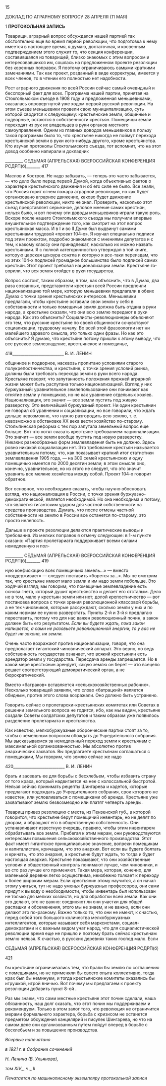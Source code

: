 15

ДОКЛАД ПО АГРАРНОМУ ВОПРОСУ 28 АПРЕЛЯ (11 МАЯ)

1 **ПРОТОКОЛЬНАЯ ЗАПИСЬ**

Товарищи, аграрный вопрос обсуждался нашей партией так обстоятельно еще во время первой революции, что подготовка к нему имеется в настоящее время, я думаю, достаточная, и косвенным подтверждением этого служит то, что секция конференции, составившаяся из товарищей, близко знакомых с этим вопросом и интересовавшихся им, сошлась на предложенном проекте резолюции без коренных поправок. Я поэтому ограничиваюсь самыми краткими замечаниями. Так как проект, розданный в виде кор­ректуры, имеется у всех членов, то в чтении его полностью нет надобности.

Рост аграрного движения по всей России сейчас самый очевидный и бесспорный факт для всех. Программа нашей партии, принятая на Стокгольмском съезде в 1908 го­ду и предложенная меньшевиками, оказалась опровергнутой уже ходом первой русской революции. На этом съезде меньшевики провели свою муниципализацию, суть которой сводится к следующему: крестьянские земли, общинные и подворные, остаются в соб­ственности крестьян. Помещичьи земли переходят из рук их владельцев в руки органов местного самоуправления. Одним из главных доводов меньшевиков в пользу такой программы было то, что крестьяне никогда не поймут перехода крестьянской земли в руки кого-нибудь другого, кроме крестьянства. Кто изучал протоколы Стокгольмского съезда, тот вспомнит, что на этот довод особенно напирали и докладчик

  

_________ СЕДЬМАЯ (АПРЕЛЬСКАЯ) ВСЕРОССИЙСКАЯ КОНФЕРЕНЦИЯ РСДРП(б)_______ 417

Маслов и Костров. Не надо забывать, — теперь это часто забывается, — что дело было перед первой Думой, когда объективных фактов о характере крестьянского движения и об его силе не было. Все знали, что Россия горит огнем пожара аграрной революции, но как будет организовано аграрное движение, каково будет движение крестьянской рево­люции, никто не знал. Проверить, насколько этот съезд представляет серьезное, дело­вое мнение самих крестьян, нельзя было, и вот почему эти доводы меньшевиков играли такую роль. Вскоре после нашего Стокгольмского съезда мы получили впервые внуши­тельное подтверждение того, как смотрит на этот вопрос крестьянская масса. И в I и во II Думе был выдвинут самими крестьянами трудовой «проект 104-х». Я изучал специ­ально подписи под этим проектом, подробно знакомился с мнениями депутатов и с тем, к какому классу они принадлежат, насколько их можно назвать крестьянами. Я с пол­ной категоричностью утверждал в той книге, которую царская цензура сожгла и кото­рую я все-таки переиздам, что из этих 104-х подписей громадное большинство было подписей самих крестьян. Этот проект требовал национализации земли. Крестьяне го­ворили, что вся земля отойдет в руки государства.

Вопрос состоит, таким образом, в том, как объяснить, что в Думах, два раза созван­ных, представители крестьян всей России предпочли национализацию той мере, кото­рую меньшевики предлагали в обеих Думах с точки зрения крестьянских интересов. Меньшевики предлагали, чтобы крестьяне оставили свои земли у себя в собственности и только помещичья земля должна быть отдана в руки народа, а крестьяне сказали, что они всю землю передают в руки народа. Как это объяснить? Социалисты-революционеры объясняют это тем, что русские крестьяне по своей общинности сочув­ствуют социализации, трудовому началу. Во всей этой фразеологии нет ни малейшего здравого смысла, это только одни фразы. Но как это объяснить? Я думаю, что крестья­не потому пришли к этому выводу, что все русское землевладение, крестьянское и по­мещичье,

  

418__________________________ В. И. ЛЕНИН

общинное и подворное, насквозь пропитано условиями старого полукрепостничества, и крестьяне, с точки зрения условий рынка, должны были требовать перехода земли в ру­ки всего народа. Крестьяне говорят, что запутанность положения прежней аграрной жизни может быть распутана только национализацией. Взгляд у них буржуазный: уравнительное землепользование они понимают как отнятие земли у помещиков, но не как уравнение отдельных хозяев. Национализация, это значит — все земли пустить под живую разверстку. Это величайший буржуазный проект. Ни один крестьянин не гово­рил об уравнении и социализации, но все говорили, что ждать дольше невозможно, что нужно разгородить всю землю, т. е. невозможно в обстановке XX века вести хозяйство по-старому. Столыпинская реформа с тех пор запутала земельный вопрос еще больше. Вот что хотят сказать крестьяне требованием национализации. Это значит — все земли вообще пустить под новую разверстку. Никаких разнообразных форм землевладения быть не должно. Здесь ровно никакой социализации нет. Это требование крестьян на­зывается уравнительным потому, что, как показывает краткий итог статистики земле­владения 1905 года, — на 300 семей крестьянских и одну помещичью имеется по 2000 десятин земли; в этом смысле оно, конечно, уравнительное, но из этого не следует, что это значит уравнять все мелкие хозяйства между собой. Проект 104-х говорит обратное.

Вот основное, что необходимо сказать, чтобы научно обосновать взгляд, что нацио­нализация в России, с точки зрения буржуазно-демократической, является необходи­мой. Но она необходима и потому, что является гигантским ударом для частной собст­венности на средства производства. Думать, что после отмены частной собственности на землю в России все останется по-старому, это просто нелепость.

Дальше в проекте резолюции делаются практические выводы и требования. Из мел­ких поправок я отмечу следующие: в 1-м пункте сказано: «Партия пролетариата под­держивает всеми силами немедленную и пол-

  

_________ СЕДЬМАЯ (АПРЕЛЬСКАЯ) ВСЕРОССИЙСКАЯ КОНФЕРЕНЦИЯ РСДРП(б)_______ 419

ную конфискацию всех помещичьих земель...» — вместо «поддерживает» — следует поставить «борется за...». Мы не смотрим так, что крестьяне имеют мало земли и им надо земли побольше. Это ходячий взгляд; мы говорим, что помещичье землевладение есть основа гнета, который душит крестьянство и делает его отсталым. Дело не в том, мало у крестьян земли или нет; долой крепостничество — вот постановка вопроса с точки зрения революционной классовой борьбы, а не тех чиновников, которые рассуж­дают, сколько земли у них и по каким нормам ее нужно разверстать. Пункты 2-й и 3-й я предлагаю переставить, потому что для нас важен революционный почин, а закон дол­жен быть его результатом. _Если вы будете ждать, пока закон напишется, а сами не разовьете революционной энергии, то у вас не будет ни закона, ни земли._

Очень часто возражают против национализации, говоря, что она предполагает ги­гантский чиновнический аппарат. Это верно, но ведь собственность государства озна­чает, что всякий крестьянин есть арендатор земли у государства. Пересдача аренды за­прещается. Но в какой мере крестьянин арендует, какую землю он берет — это всецело решает соответствующий демократический орган, а не бюрократический.

Вместо «батраков» вставляется «сельскохозяйственных рабочих». Несколько това­рищей заявили, что слово «батрацкий» является обидным, против этого слова возража­ли. Оно должно быть устранено.

Говорить сейчас о пролетарски-крестьянских комитетах или Советах в решении зе­мельного вопроса не годится, ибо, как мы видим, крестьяне создали Советы солдатских депутатов и таким образом уже появилось разделение пролетариата и крестьянства.

Как известно, мелкобуржуазные оборонческие партии стоят за то, чтобы с земель­ным вопросом обождать до Учредительного собрания. Мы высказываемся за немед­ленный переход земли к крестьянам с максимальной организованностью. Мы абсолют­но против анархических захватов. Вы предлагаете крестьянам соглашаться с помещи­ками, Мы говорим, что землю сейчас же надо

  

420__________________________ В. И. ЛЕНИН

брать и засевать ее для борьбы с бесхлебьем, чтобы избавить страну от того краха, ко­торый надвигается на нее с колоссальной быстротой. Нельзя сейчас принимать рецепты Шингарева и кадетов, которые предлагают подождать до Учредительного собрания, срок которого не известен, или условливаться с помещиками об аренде. Крестьяне уже захватывают землю безвозмездно или платят четверть аренды.

Товарищ привез резолюцию с места, из Пензенской губ., в которой говорится, что крестьяне берут помещичий инвентарь, но не делят по дворам, а обращают его в обще­ственную собственность. Они устанавливают известную очередь, правило, чтобы этим инвентарем обрабатывать все земли. Прибегая к этим мерам, они руководствуются ин­тересами повышения сельскохозяйственного производства. Этот факт имеет гигантское принципиальное значение, вопреки помещикам и капиталистам, кричащим, что это анархия. Вот если вы будете болтать и кричать, что это анархия, а крестьяне будут ждать, то тогда и будет настоящая анархия. Крестьяне показывают, что они хозяйст­венные условия и общественный контроль понимают лучше, чем чиновники, и во сто раз лучше его применяют. Такая мера, которая, конечно, для маленькой деревни легко осуществима, неизбежно толкает к переходу к более широким мерам. Если крестьянин этому научится, а он начал этому учиться, тут не надо уменья буржуазных профессо­ров, они сами придут к выводу о необходимости, чтобы инвентарь был использован не только для мелких хозяйств, но для обработки всей земли. Как они это делают, это не важно: соединяют ли они участки для общей распашки и обсеменения, этого мы не зна­ем, и не важно, если они делают это по-разному. Важно только то, что они не имеют, к счастью, перед собой того большого количества мелкобуржуазных интеллигентов, ко­торые называют себя марксистами, социал-демократами и с важным видом учат народ, что для социалистической революции время еще не пришло и поэтому брать сейчас крестьянам землю нельзя. К счастью, в русских деревнях таких господ мало. Если

  

СЕДЬМАЯ (АПРЕЛЬСКАЯ) ВСЕРОССИЙСКАЯ КОНФЕРЕНЦИЯ РСДРП(б)

  

421

  

бы крестьяне ограничивались тем, что брали бы землю по соглашению с помещиками, но не применяли бы своего опыта коллективно, тогда крах был бы неминуем, и тогда крестьянские комитеты оказались бы игрушкой, игрой вничью. Вот почему мы предла­гаем к проекту резолюции добавить пункт 8-ой .

Раз мы знаем, что сами местные крестьяне этот почин сделали, наша обязанность, наш долг сказать, что этот почин мы поддерживаем и рекомендуем. Только в этом за­лог того, что революция не ограничится мерами формального характера, борьба с кри­зисом не останется предметом обсуждения канцелярий и писулек Шингарева, но что на самом деле они организованным путем пойдут вперед в борьбе с бесхлебьем и за по­вышение производства.

  

_Впервые напечатано_

_в 1921 г. в Собрании сочинений_

_Н. Ленина (В. Ульянова),_

_том_ _XIV__, ч._ _II_

  

_Печатается по машинописному экземпляру протокольной записи_